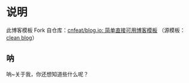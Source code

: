# 说明

此博客模板 Fork 自仓库：[cnfeat/blog.io: 简单直接可用博客模板](https://github.com/cnfeat/blog.io)
（源模板：[clean blog](https://startbootstrap.com/themes/clean-blog)）

## 呐

呐~关于我，你还想知道些什么呢？
